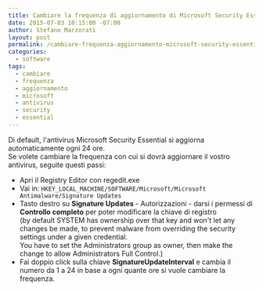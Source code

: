 ```yaml
---
title: Cambiare la frequenza di aggiornamento di Microsoft Security Essential
date: 2015-07-03 10:15:00 -07:00
author: Stefano Marzorati
layout: post
permalink: /cambiare-frequenza-aggiornamento-microsoft-security-essential/
categories:
  - software
tags:
  - cambiare
  - frequenza
  - aggiornamento
  - microsoft
  - antivirus
  - security
  - essential
---
```

Di default, l'antivirus Microsoft Security Essential si aggiorna automaticamente ogni 24 ore.   
Se volete cambiare la frequenza con cui si dovrà aggiornare il vostro antivirus, seguite questi passi:   

  - Apri il Registry Editor con regedit.exe   
  - Vai in: `HKEY_LOCAL_MACHINE/SOFTWARE/Microsoft/Microsoft Antimalware/Signature Updates`   
  - Tasto destro su **Signature Updates** - Autorizzazioni - darsi i permessi di **Controllo completo** per poter modificare la chiave di registro   
  (by default SYSTEM has ownership over that key and won't let any changes be made, to prevent malware from overriding the security settings under a given credential.   
  You have to set the Administrators group as owner, then make the change to allow Administrators Full Control.)   
  - Fai doppio click sulla chiave **SignatureUpdateInterval** e cambia il numero da 1 a 24 in base a ogni quante ore si vuole cambiare la frequenza.   
